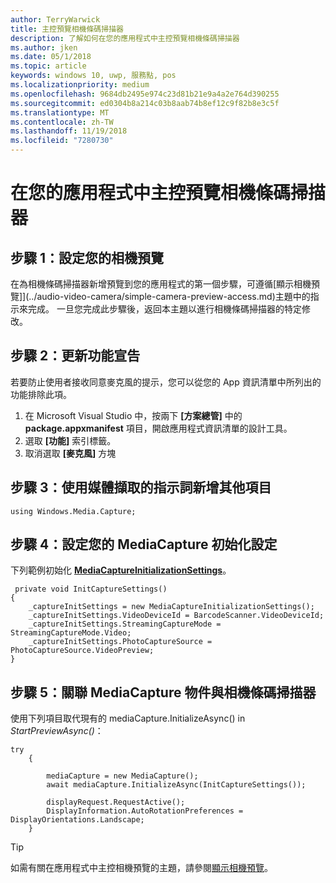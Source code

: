 ```yaml
---
author: TerryWarwick
title: 主控預覽相機條碼掃描器
description: 了解如何在您的應用程式中主控預覽相機條碼掃描器
ms.author: jken
ms.date: 05/1/2018
ms.topic: article
keywords: windows 10, uwp, 服務點, pos
ms.localizationpriority: medium
ms.openlocfilehash: 9684db2495e974c23d81b21e9a4a2e764d390255
ms.sourcegitcommit: ed0304b8a214c03b8aab74b8ef12c9f82b8e3c5f
ms.translationtype: MT
ms.contentlocale: zh-TW
ms.lasthandoff: 11/19/2018
ms.locfileid: "7280730"
---
```

# <a name="hosting-a-camera-barcode-scanner-preview-in-your-application"></a>在您的應用程式中主控預覽相機條碼掃描器
## <a name="step-1-setup-your-camera-preview"></a>步驟 1：設定您的相機預覽
在為相機條碼掃描器新增預覽到您的應用程式的第一個步驟，可遵循[顯示相機預覽]](../audio-video-camera/simple-camera-preview-access.md)主題中的指示來完成。  一旦您完成此步驟後，返回本主題以進行相機條碼掃描器的特定修改。

## <a name="step-2-update-capability-declarations"></a>步驟 2：更新功能宣告
若要防止使用者接收同意麥克風的提示，您可以從您的 App 資訊清單中所列出的功能排除此項。

1. 在 Microsoft Visual Studio 中，按兩下 **\[方案總管\]** 中的 **package.appxmanifest** 項目，開啟應用程式資訊清單的設計工具。
2. 選取 **\[功能\]** 索引標籤。
3. 取消選取 **\[麥克風\]** 方塊

 ## <a name="step-3-add-additional-using-directive-for-media-capture"></a>步驟 3：使用媒體擷取的指示詞新增其他項目

```Csharp
using Windows.Media.Capture;
```

## <a name="step-4-set-up-your-mediacapture-initialization-settings"></a>步驟 4：設定您的 MediaCapture 初始化設定
下列範例初始化 [**MediaCaptureInitializationSettings**](https://docs.microsoft.com/uwp/api/windows.media.capture.mediacaptureinitializationsettings)。 

```Csharp
 private void InitCaptureSettings()
{
    _captureInitSettings = new MediaCaptureInitializationSettings();
    _captureInitSettings.VideoDeviceId = BarcodeScanner.VideoDeviceId;
    _captureInitSettings.StreamingCaptureMode = StreamingCaptureMode.Video;
    _captureInitSettings.PhotoCaptureSource = PhotoCaptureSource.VideoPreview;
}
```
## <a name="step-5-associate-your-mediacapture-object-with-the-camera-barcode-scanner"></a>步驟 5：關聯 MediaCapture 物件與相機條碼掃描器
使用下列項目取代現有的 mediaCapture.InitializeAsync() in *StartPreviewAsync()*：

```Csharp
try
    {

        mediaCapture = new MediaCapture();
        await mediaCapture.InitializeAsync(InitCaptureSettings());

        displayRequest.RequestActive();
        DisplayInformation.AutoRotationPreferences = DisplayOrientations.Landscape;
    }
```

> [!TIP]
> 如需有關在應用程式中主控相機預覽的主題，請參閱[顯示相機預覽](https://docs.microsoft.com/windows/uwp/audio-video-camera/simple-camera-preview-access#add-capability-declarations-to-the-app-manifest)。
